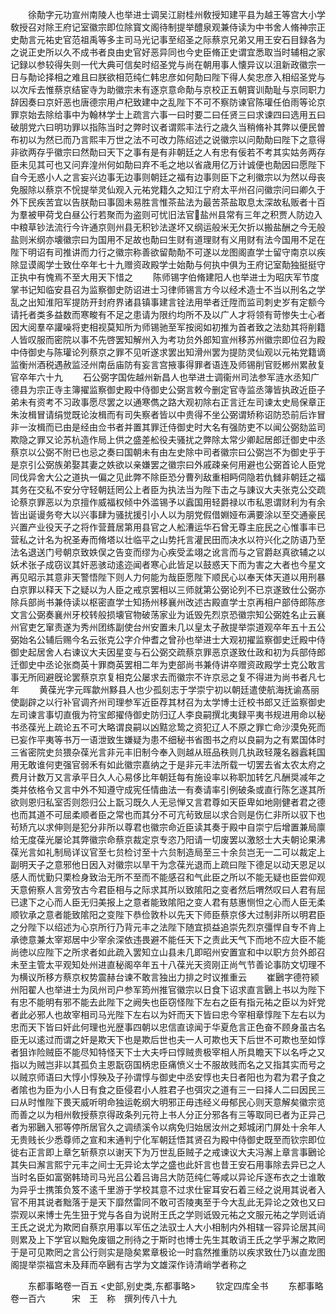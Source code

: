 <!-- { "loadSidebar": true } -->
　　徐勣字元功宣州南陵人也举进士调吴江尉桂州敎授知建平县为越王等宫大小学敎授召对除王府记室徽宗即位除寳文阁待制提举醴泉观兼侍读为中书舍人脩神宗正史勣言元祐史官范祖禹等多主司马光记事至绍圣之际蔡京兄弟又用王安石目録各为之说正史所以久不成书者良由史官好恶异同也今史臣脩正史谓宜悉取当时辅相之家记録以参较得失则一代大典可信矣时绍圣党与尚在朝用事人懐异议以沮新政徽宗一日与勣论择相之难且曰朕欲相范纯仁韩忠彦如何勣曰陛下得人矣忠彦入相绍圣党与以次斥去惟蔡京结宦寺为助徽宗未有逐京意命勣与京校正五朝寳训勣耻与京同职力辞因奏曰京奸恶也唐德宗用卢杞致建中之乱陛下不可不察防谏官陈瓘任伯雨等论京罪京始去除给事中为翰林学士上疏言六事一曰时要二曰任贤三曰求谏四曰选用五曰破朋党六曰明功罪以指陈当时之弊时议者谓熙丰法行之歳久当稍脩补其弊以便民曽布初以为然已而乃言熙丰万世之法不可改力陈绍述之说徽宗以问勣勣曰陛下之意得非欲两存乎徽宗曰然勣曰天下之事有是有非朝廷之人有忠有佞若不考其实姑务两存臣未见其可也又问弃湟州何如勣曰弃不毛之地以省歳用亿万计诚便也勣因曰愿陛下自今无惑小人之言妄兴边事无边事则朝廷之福有边事则臣下之利徽宗以为然以母丧免服除以蔡京不恱提举灵仙观入元祐党籍久之知江宁府太平州召问徽宗问曰卿久于外下民疾苦宜以告朕勣曰事固未易胜言惟茶盐法为最苦茶盐取息太深故私贩者十百为羣被甲荷戈白昼公行若聚而为盗则可忧旧法官盐州县常有三年之积贾人防边入中粮草钞法流行今许通京则州县无积钞法遂坏又纲运般米无欠折以搬盐酬之今无般盐则米纲亦壊徽宗曰为国用不足故也勣曰生财有道理财有义用财有法今国用不足在陛下明诏有司推讲而力行之徽宗称善欲留勣勣不可遂以龙图阁直学士留守南京以疾除显谟阁学士致仕卒年七十九赠资政殿学士始勣与何执中俱为王府记室勣独挺挺守正执中有愧焉不至大用天下惜之
　　陈师锡字伯脩建阳人也举进士为昭庆军节度掌书记知临安县召为监察御史防诏进士习律师锡言方今以经术造士不当以刑名之学乱之出知淮阳军提防开封府界诸县镇事建言铨法用举者迁陞而监司刺史岁有定额今请托者类多益数而寒畯有不足之患请为限约均所不及以广人才将领有苛惨失士心者因大阅羣卒讙噪将吏相视莫知所为师锡驰至军按阅如初推为首者致之法劾其将削籍人皆叹服而密院以事不先啓罢知解州入为考功贠外郎知宣州移苏州徽宗即位召为殿中侍御史与陈瓘论列蔡京之罪不见听遂求罢出知滑州罢为提防灵仙观以元祐党籍谪监衡州酒税遇赦监泾州南岳庙防有妄言宫掖事得罪者语连及师锡削官贬郴州累赦复官卒年六十九
　　石公弼字国佐越州新昌人也举进士调衞州司法参军涟水丞知广德县为宗正寺主簿擢监察御史殿中侍御史公弼言敕今删定官寺监丞簿皆执政近臣子弟未有资考不习政事愿尽罢之以通寒儁之路大观初除右正言迁左司谏太史局保章正朱汝楫冒请绢觉既论汝楫而有司失察者皆以中贵得不坐公弼谓矫称诏防恐前后诈冒非一汝楫而已由是经由佥书者并置其罪迁侍御史时大名有强防吏不以闻公弼劾监司欺隐之罪又论苏杭造作局上供之盛差舩役夫骚扰之弊除太常少卿起居郎迁御史中丞蔡京以公弼不附已也忌之奏曰国朝未有由左史除中司者徽宗曰公弼岂不为御史乎于是京引公弼族弟娶其妻之妷欲以亲嫌罢之徽宗曰外戚疎亲何用避也公弼首论人臣党同伐异舍大公之道执一偏之见此弊不除臣恐分曹列敌重相眄伺隐若仇雠非朝廷之福其务在交私不安分守轻朝廷罔公上者臣为执法当为陛下击之与諌议大夫张克公交疏论蔡京罪恶以为京擅作威福权倾中外滥锡予以蠧国用轻爵禄以市私恩谓财利为有余皆出诞谩务夸大以兴事肆为骚扰援引小人以为朋党假借婣娅布满要涂以至交通豪民兴置产业役天子之将作营葺居第用县官之人舩漕运华石曾无尊主庇民之心惟事丰已营私之计名为祝圣寿而脩塔以壮临平之山势托言灌民田而决水以符兴化之防语乃至法名退送门号朝京致妷俣之告变而缪为心疾受孟翊之讹言而与之官爵赵真欲辅之以妖术张子成窃议其奸恶骇动逺迩闻者寒心此皆足以鼓惑天下而为害之大者也今星文再见昭示其意非天警悟陛下则人力何能为哉臣愿陛下顺民心以奉天体天道以用刑暴白京罪以释天下之疑以为人臣之戒京罢相以三师就第公弼论列不已京遂致仕公弼亦除兵部尚书兼侍读以枢密直学士知扬州移襄州改述古殿直学士京再相户部侍郎陈彦文言公弼奏襄州牙校转般损壊官物破荡家业为诋毁先烈京恐徽宗知公弼姓名止云襄州官吏乞窜责遂为秀州团练副使台州安置未几以皇太子赦提举崇道观卒年五十五公弼始名公辅后赐今名云张克公字介仲耆之曾孙也举进士大观初擢监察御史迁殿中侍御史起居舍人右谏议大夫因星变与石公弼交疏蔡京罪恶京遂致仕政和初为兵部侍郎迁御史中丞论张商英十罪商英罢相二年为吏部尚书兼侍讲卒赠资政殿学士克公敢言事无所囘避旣论罢蔡京京复相克公屡求去而徽宗不许京忌之复不得进为尚书者凡七年
　　黄葆光字元晖歙州黟县人也少孤刻志于学崇宁初以朝廷遣使航海抚谕髙丽使副辟之以行补官调齐州司理参军近臣荐其材召为太学博士迁校书郎又迁监察御史左司谏言事切直俄为符宝郎擢侍御史防归辽人李良嗣撰北夷録平夷书规进用命以秘书丞葆光上疏论五不可大略谓良嗣以凶黠忿鸷之资犯辽人不原之罪亡命沙漠免死而已妄作平夷等书万一语泄致生嫌疑为患不细秘书省图书之府以良嗣为之有累国体时三省密院史贠猥杂葆光言非元丰旧制今奉入则越从班品秩则几执政轻蔑名器蠧耗国用无敢谁何吏强官弱禾有如此徽宗嘉纳之于是非元丰法所载一切罢去省太农太府之费月计数万又言承平日久人心易侈比年朝廷每有施设率以称职加转乞凡酬奨减年之类并依格令又言中外不知遵守成宪任情曲法一有奏请率引例破条或直行陈乞遂其所欲则恩归私室否则怨归公上翫习既久人无忌惮又言君尊如天臣卑如地刚健者君之德也而其道不可屈柔顺者臣之常也而其分不可亢茍致屈以求合则是伤仁非所以驭下也茍矫亢以求伸则是犯分非所以尊君也徽宗命近臣读其奏于殿中自崇宁后增置兼局廪给无度葆光屡论其弊徽宗命蔡京裁定京专恣乃阳请一切废罢以激怒士大夫朝论果沸葆光言如礼制局详议官至七贠检讨至十六贠制造局至三十余贠岂无一二可以裁定上副明天子之意邪他日因入对徽宗以旱干为念葆光退而上疏曰陛下德足以动天恩足以感人而忧勤只栗检身致治无所不至而不能感召和气此臣之所以不能无疑也臣尝仰观天意俯察人言旁攷古今君臣相与之际求其所以致隂阳之变者然后喟然叹曰人君有屈已逮下之心而人臣无归美报上之意者能致隂阳之变人君有慈惠恻怛之心而人臣无柔顺钦承之意者能致隂阳之变陛下恭俭敦朴以先天下师臣蔡京侈大过制非所以明君臣之分陛下以绍述为心京所行乃背元丰之法陛下随宜损益追崇先烈京彊悍自专不肯上承徳意兼太宰郑居中少宰余深依违畏避不能任天下之责此天气下而地不应大臣不能尚徳以应陛下之所求者如此疏入罢知立山县未几即昭州安置宣和中以职方贠外郎召未至主管太平观知处州进直秘阁卒年五十八葆光天资刚正尚气节善论事防文切理不为横议所移方蔡京权势震赫台谏不敢言独出力排之时议推重云
　　崔鶠字德符颍州阳翟人也举进士为凤州司户参军筠州推官徽宗以日食下诏求直言鶠上书以为陛下有忠不能明有邪不能去此陛下之阙失也臣窃怪陛下左右之臣有指元祐之臣以为奸党者此必邪人也故宰相司马光陛下左右以为奸而天下皆曰忠今宰相章惇陛下左右以为忠而天下皆曰奸此何理也光歴事四朝以忠信直谅闻于华夏危言正色奋不顾身虽古名臣无以逺过而谓之奸是欺天下也是欺后世也夫一人可欺也天下后世不可欺也至如惇者狙诈险贼臣不能尽知特怪天下士大夫呼曰惇贼贵极宰相人所具瞻天下以名呼之又指以为贼岂非以其孤负主恩翫窃国柄忠臣痛愤义士不服故贱而名之又指其实而号之以贼京师语曰大惇小惇殃及子孙谓惇与御史中丞安惇也夫日者阳也为君为君子食之者隂也为臣为小人日有食之臣侵君小人胜君子也弭灾之道有三一曰择人二曰因民三曰从时惟陛下畏天威听明命独运乾纲大明邪正毋违经义毋郁民心则天意解矣徽宗览而善之以为相州敎授蔡京得政条列元符上书人分正分邪各有三等取同已者为正异己者为邪鶠入邪等停所居官久之调绩溪令以病免归始居汝州之郏城闭门屏处十余年人无贵贱长少悉尊师之宣和末通判宁化军朝廷悟其贤召为殿中侍御史既至而钦宗即位徙右正言即上章乞斩蔡京以谢天下为万世乱臣贼子之戒谏议大夫冯澥上章言事鶠论其失曰澥言熙宁元丰之间士无异论太学之盛也此奸言也昔王安石用事除去异已之人当时名臣如富弼韩琦司马光吕公着吕诲吕大防范纯仁等咸以异论斥逐布衣之士谁敢为异乎士携策负笈不逺千里游于学校其意不过求仕宦耳安石着三经之说用其说者入官不用其说者黜落于是天下靡然雷同不敢可否陵夷至于今大乱此无异论之效也又曰崇观以来博士先生狃于党与各自为说附王氏之学则诋毁元祐之文服元祐之学则诋诮王氏之说尤为欺罔自蔡京用事以军伍之法驭士人大小相制内外相辖一容异论居其间则累及上下学官以黜免废锢之刑待之于斯时也博士先生其敢诮王氏之学乎澥之欺罔于是可见欺罔之言公行则实是隐矣累章极论一时翕然推重防以疾求致仕乃以直龙图阁提举崇福宫未及拜而卒鶠有古学为文雄深作诗清峭学者称之













　　东都事略卷一百五
<史部,别史类,东都事略>
　　钦定四库全书
　　东都事略卷一百六　　　宋　王　称　撰列传八十九
